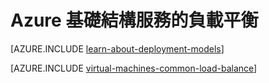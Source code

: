 <properties
    pageTitle="基礎結構服務的負載平衡 |Microsoft Azure"
    description="說明這兩種負載平衡支援 Azure︰ 負載平衡器雲端服務和 Azure 流量管理員用戶端流量。"
    services="load-balancer"
    documentationCenter=""
    authors="sdwheeler"
    manager="carmonm"
    editor=""/>

<tags
    ms.service="load-balancer"
    ms.workload="infrastructure-services"
    ms.tgt_pltfrm="vm-linux"
    ms.devlang="na"
    ms.topic="article"
    ms.date="02/02/2016"
    ms.author="sewhee"/>

# <a name="load-balancing-for-azure-infrastructure-services"></a>Azure 基礎結構服務的負載平衡

[AZURE.INCLUDE [learn-about-deployment-models](../../includes/learn-about-deployment-models-both-include.md)]

[AZURE.INCLUDE [virtual-machines-common-load-balance](../../includes/virtual-machines-common-load-balance.md)]
